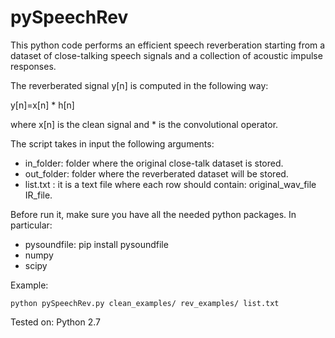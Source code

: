 # pySpeechRev
This python code performs an efficient speech reverberation starting from a dataset of close-talking speech signals and a collection of acoustic impulse responses. 

The reverberated signal y[n] is computed in the following way:

y[n]=x[n] * h[n]

where x[n] is the clean signal and * is the convolutional operator.

The script takes in input the following arguments:
-  in_folder: folder where the original close-talk dataset is stored.
-  out_folder: folder where the reverberated dataset will be stored.
-  list.txt : it is a text file where each row should contain: original_wav_file IR_file.

Before run it, make sure you have all the needed python packages. In particular:
- pysoundfile: pip install pysoundfile
- numpy
- scipy

Example:
```
python pySpeechRev.py clean_examples/ rev_examples/ list.txt
```

Tested on:
Python 2.7
